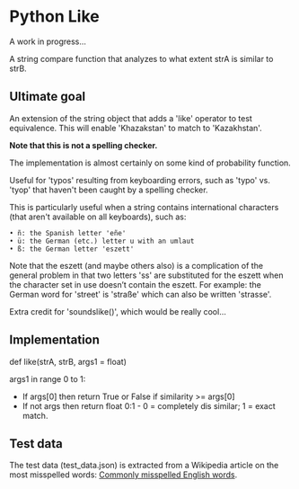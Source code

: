 # Python Like

A work in progress...

A string compare function that analyzes to what extent strA is similar to strB.

## Ultimate goal

An extension of the string object that adds a 'like' operator to test equivalence.  This will enable 'Khazakstan' to match to 'Kazakhstan'.

**Note that this is not a spelling checker.**

The implementation is almost certainly on some kind of probability function.

Useful for 'typos' resulting from keyboarding errors, such as 'typo' vs. 'tyop' that haven't been caught by a spelling checker.

This is particularly useful when a string contains international characters (that aren't available on all keyboards), such as:

	• ñ: the Spanish letter 'eñe'
	• ü: the German (etc.) letter u with an umlaut
	• ß: the German letter 'eszett'

Note that the eszett (and maybe others also) is a complication of the general problem in that two letters 'ss' are substituted for the eszett when the character set in use doesn’t contain the eszett.  For example: the German word for 'street' is 'straße' which can also be written 'strasse'.

Extra credit for 'soundslike()', which would be really cool…

## Implementation

def like(strA, strB, args1 = float)

args1 in range 0 to 1:

* If args[0] then return True or False if similarity >= args[0]
* If not args then return float 0:1 - 0 = completely dis similar; 1 = exact match.


## Test data

The test data (test_data.json) is extracted from a Wikipedia article on the most misspelled words: [Commonly misspelled English words](https://en.wikipedia.org/wiki/Commonly_misspelled_English_words).
